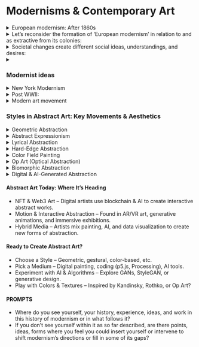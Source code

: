 # Modernisms & Contemporary Art
<details>
  <summary>European modernism: After 1860s</summary>

- Industrialization:
- First Industrial Revolution: 1760s
- Second Industrial Revolution: 1850s
    - Growth of cities; large-scale factories; inventions of the cotton gin, sheet glass, steam
    power, cement, iron, steel, gas lighting, building of ships, railways, and roads;
    - Changes in social relations, ending of feudal systems, and growth of a middle-class,
    wider patronage of the arts;
    - inventions in photography (Joseph Nicéphore Niépce, 1922/26; Louis-Jacques-Mandé
    Daguerre (glass plate), 1839; William Henry Fox Talbot (paper negative), 1839...);
    - invention of paint tubes (1841);
    - Scientific inventions and changing ideas;
    - The spread of secular thought;
</details>

<details>
    <summary>Let’s reconsider the formation of ‘European modernism’ in relation to and as extractive from its colonies:</summary>

- Industrialization:
    -  Wealth developed from slavery;
    -  Wealth developed from raw materials from colonies;
    -  Industrialization concentrated in Europe by de-industrializing other regions (through
    taxes, removal of raw materials, trade treaties, sanctions, wars)
    -  Development of shipping industries;
    -  Growth of port cities connected to shipping (gold, silver, slaves, cotton, spices, ores,
    wood, etc);
    -  Migration to port cities and across seas;
    -  Wealth used to create museums to house and display colonial artefacts;
    -  Wider patronage of the arts, museums and salons to display art to the public;
    -  Artists traveling to different colonized countries (Gauguin, Pechstein, Matisse, ...)
    -  Artists gaining access to artefacts from around the world (Rousseau, Picasso...)
</details>

<details>
    <summary>Societal changes create different social ideas, understandings, and desires:</summary>

- The rise of the middle classes (the bourgeoisie);
- theories of social relations through economies:
    - Adam Smith (The Wealth of Nations, 1776, capitalism and the division of labor)
    - Karl Marx (Das Kapital, 1867-1883, analysis of capital and development of communism and socialism)
- theories of social relations through biology (Charles Darwin, On the Origin of
Species,1859);
- theories of social relations through psychology (Sigmund Freud: psychoanalysis,
dreams, repression, the unconscious, sexuality, the Id, Ego, etc)
- The conflict of class (away from monarchy and towards the middle and working classes)
- The idea that Europe had run its course/the search elsewhere for new forms
    -  Orientalism; primitivism
- The influence of urban life and technology
- The trajectory away from depicting history
    - away from mythology
    - away from naturalism and realism
- The trajectory towards depicting the present, and its many changes
    - towards experimentation
    - towards the new
    - towards flatness
    - towards abstraction
- Impressionism (France) 1860s (the breakdown of the image through color); Pointillism,
1886, develops out of Impressionism,
- Expressionism (expressing the artist’s inner feelings), beginning in early 1900s
    - German expressionism: Die Brucke (The Bridge), 1905-13
    - German expressionism: Die Blaue Reiter (The Blue Rider), 1912-14
- Fauvism (France), approx. 1905-1910, (the expansion of color)
- Cubism (Paris) (the breakdown of form)
- Constructivism (Russia), 1915, art In service to revolution
- Suprematism (Russia), 1913 (“the supremacy of pure artistic feeling” Kasimir Malevich)
- Surrealism (interiority, dreams, and the influence of Sigmund Freud’s The Interpretation of
Dreams, 1899; and later, Carl Jung’s ideas of archetypes and the “collective unconscious”)
- Futurism (Italy), 1909-1918
- Found materials, collage, assemblage (Paris, Germany) and the Readymade (New York)
- Abstract Expressionism (New York), 1940s – 1950s
</details>

<details>
    <summary><h3>Modernist ideas</h3></summary>

- #### Art should be physically and emotionally experienced; it shouldn’t convey information or be narrative in the sense of telling the viewer something.
- #### An emphasis on progress and linear development (one thing leads to or causes another); or one thing replaces another.
- #### An emphasis on originality;
- #### An emphasis on individual genius (often working in isolation)
- #### Inspiration (rather than influence, learning, and collective ideas)
- #### Artistic interiority (working from “within” rather than the influence of culture)
- #### Art cannot be taught, or learned
- #### A belief that art reveals (eternal) truth
- #### Art transcends time
- #### Art is good for us
- #### All these ideas get challenged from within modernism itself
</details>

<details>
    <summary>New York Modernism</summary>
#### D.T. SUZUKI (1870–1966), writes Richard M. Jaffe, was “one of the most culturally influential Asians - In a seven-decade globe-trotting career, Suzuki almost single-handedly introduced Zen to the West while promoting the preservation of Buddhism in Asia.
- He became the world’s foremost authority on the subject, the most
identifiable representative of Japanese culture, and even a spokesperson for Asians generally in the Western, white maledominated world of intellectuals.
- Then in 1956, pocket-sized paperback editions of his Englishlanguage writings brought the 86-year-old Suzuki celebrity status.
- With Martin Heidegger, Carl Jung, John Cage, and the Beats among the countless artists, scholars, and seekers who admired him, Suzuki had a huge impact on 20th-century global thought.
#### A decade after World War II, a new culture was emerging, one in which waves of products targeted at a growing class of consumers were advertised on TV, in magazines and newspapers, and on larger-than-life billboards.
- Artists around the world were inspired by this explosion of mass media and began to
use it as source material, repurposing commercial images and depicting familiar
subjects, from everyday objects to the stars and stories that populated the front page.
- Yet there was no single approach: artists both celebrated and criticized the era’s surge
of consumerism.
- In 1957, the British artist Richard Hamilton tried to summarize these new tendencies
by coining the term “Pop Art,” describing it to friends as “Popular (designed for a mass
audience), Transient (short-term solution), Expendable (easily forgotten), Low cost,
Mass produced, Young (aimed at youth), Witty, Sexy, Gimmicky, Glamorous, Big
Business.”
</details>

<details>
    <summary>Post WWII:</summary>

- Migration:
   - Political, economic, and war refugees; Jewish diaspora; Artists and
intellectuals
   - Continuing migration from the US South
- Growth of industry and consumerism
- New social relations:
   - Embracing consumerism; Rejecting consumerism
   - Civil Rights
   - 1965 Immigration and Nationality Act (removing some legal discriminations)
   - Black Power (eg Black Panther Party, Oakland, 1966)
   - Chicano Movement (, 1940s + 1960s-70s
   - American Indian Movement, Minneapolis, 1968)
   - Asian American movement (eg. Asian American Political Alliance, Berkeley,1968)
   - The Beats; Hippies
   - 2 nd-wave Feminism (1960s to 1980s)
   - 1969, Stonewall, Gay Liberation Front (named in reference to the Algerian
National Liberation Front, and the Vietnamese National Liberation Front.
</details>

<details>
    <summary>Modern art movement</summary>

- Impressionism
- Expressionism
- Fauvism
- Orientalism
- Primitivism
- Metaphysical landscapes
- Surrealism 
- Suprematism
- Dadaism
- Futurism
- Abstraction
</details>

### Styles in Abstract Art: Key Movements & Aesthetics

<details>
    <summary>Geometric Abstraction</summary>

 - Emphasizes geometric shapes (circles, squares, grids)
 - Focuses on harmony, balance, and structure
 - Often mathematical, logical, or architectonic
    - De Stijl (Neoplasticism) – Piet Mondrian, Theo van Doesburg
    - Suprematism – Kazimir Malevich (e.g., Black Square)
    - Constructivism – El Lissitzky, Naum Gabo
    - Minimalism – Frank Stella, Donald Judd
    - Bauhaus
        - Early Bauhaus(1919-1925) - Weimar, Germany Walter Gropius
        - Middle Bauhaus(1925-1932) - Dessau, Germany Hannes Meyer
        - Late Bauhaus(1932-1933) - Berlin, Germany	Ludwig Mies van der Rohe
    - Cubism - Pablo Picasso、Georges Braque
    - Orphism - Robert Delaunay、Sonia Delaunay
    - Futurism - Umberto Boccioni、Giacomo Balla
    - Surrealism - Giorgio de Chirico、Salvador Dalí
    - Contemporary Geometric Art - Felipe Pantone、Refik Anadol

    - 🔹 Modern Influence: Used in UI design, branding, and generative digital art.
</details>

<details>
    <summary>Abstract Expressionism</summary>

- Large, dynamic brushstrokes and emotional intensity
- Spontaneous and gestural techniques
- Often conveys the artist’s subconscious or raw emotion
    - Action Painting – Jackson Pollock (drip technique), Franz Kline
    - Color Field Painting – Mark Rothko (large color fields), Barnett Newman
    - Gestural Abstraction – Willem de Koonings
- 🔹 Modern Influence: Seen in AI-generated expressive art & motion design.
</details>

<details>
    <summary>Lyrical Abstraction</summary>

 - Expressive, free-flowing compositions
 - Less geometric, more organic and poetic
 - Often inspired by music, poetry, and emotion
    - Wassily Kandinsky – Improvisation Series (linked sound & color)
    - Joan Miró – Dreamlike, playful abstraction
    - Hans Hartung – Gestural, energetic brushstrokes
- 🔹 Modern Influence: Found in psychedelic digital art, animated visuals, and AI art tools.
</details>

<details>
    <summary>Hard-Edge Abstraction</summary>

 - Sharp, clean edges, with distinct color fields
 - Often uses color contrast and flat surfaces
 - Avoids expressive brushwork
     - Ellsworth Kelly – Minimalist color blocks
     - Frank Stella – Precise geometric forms
     - Josef Albers – Homage to the Square (color interaction studies)
 - 🔹 Modern Influence: Found in graphic design, flat UI, and contemporary murals.
</details> 

<details>
    <summary>Color Field Painting</summary> 

  - Large areas of flat, expressive color
  - Meant to evoke emotion rather than depict objects
  - Focuses on color relationships and psychological effects
      - Mark Rothko – Floating rectangular forms of color
      - Barnett Newman – “Zips” (thin color stripes in vast fields)
      - Clyfford Still – Thick, irregular color fields
  - 🔹 Modern Influence: Used in contemporary art installations, UI gradients, and immersive VR experiences. 
</details> 

<details>
    <summary> Op Art (Optical Abstraction)</summary>

  - Uses patterns, lines, and contrast to create optical illusions
  - Dynamic, kinetic, and visually stimulating
  - Relies on the viewer’s perception
      - Bridget Riley – Black & white optical illusions
      - Victor Vasarely – Geometric color-based illusions
      - Jesús Rafael Soto – Interactive, kinetic abstraction
  - 🔹 Modern Influence: Found in motion graphics, digital installations, and Web3 generative art.

</details>

<details>
    <summary> Biomorphic Abstraction  </summary>

  - Inspired by natural forms, biology, and organic shapes
  - Soft, fluid, and sometimes surreal
  - Often dreamlike or spiritual
      - Jean Arp – Smooth, flowing organic forms
      - Henry Moore – Abstract, curvilinear sculptures
      - Yves Tanguy – Surrealist-inspired biomorphic abstraction
  - 🔹 Modern Influence: Seen in generative 3D art, AI morphing visuals, and bio-design concepts.
</details>

<details>
    <summary> Digital & AI-Generated Abstraction </summary>

  - Uses algorithms, neural networks, and generative systems
  - Can be interactive, data-driven, or self-evolving
  - Often inspired by mathematical structures, nature, and randomness
      - Refik Anadol – AI-driven abstract landscapes
      - Mario Klingemann (Quasimondo) – GAN-based art
      - Tyler Hobbs (Fidenza, Art Blocks) – NFT generative abstraction
  - 🔹 Modern Influence: Seen in NFTs, immersive installations, and AI-assisted painting tools.
</details>

#### Abstract Art Today: Where It’s Heading
- NFT & Web3 Art – Digital artists use blockchain & AI to create interactive abstract works.
- Motion & Interactive Abstraction – Found in AR/VR art, generative animations, and immersive exhibitions.
- Hybrid Media – Artists mix painting, AI, and data visualization to create new forms of abstraction.
#### Ready to Create Abstract Art?
- Choose a Style – Geometric, gestural, color-based, etc.
- Pick a Medium – Digital painting, coding (p5.js, Processing), AI tools.
- Experiment with AI & Algorithms – Explore GANs, StyleGAN, or generative design.
- Play with Colors & Textures – Inspired by Kandinsky, Rothko, or Op Art?
#### PROMPTS
- Where do you see yourself, your history, experience, ideas, and work in
this history of modernism or in what follows it?
- If you don’t see yourself within it as so far described, are there points,
ideas, forms where you feel you could insert yourself or intervene to
shift modernism’s directions or fill in some of its gaps?
